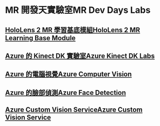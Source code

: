 # <a name="mr-dev-days-labs"></a><span data-ttu-id="ef1bb-101">MR 開發天實驗室</span><span class="sxs-lookup"><span data-stu-id="ef1bb-101">MR Dev Days Labs</span></span>

## <a name="hololens-2-mr-learning-base-modulehttpsdocsmicrosoftcomen-uswindowsmixed-realitymrlearning-base-ch1"></a>[<span data-ttu-id="ef1bb-102">HoloLens 2 MR 學習基底模組</span><span class="sxs-lookup"><span data-stu-id="ef1bb-102">HoloLens 2 MR Learning Base Module</span></span>](https://docs.microsoft.com/en-us/windows/mixed-reality/mrlearning-base-ch1)
## <a name="azure-kinect-dk-labshttpsgithubcommicrosoftdocsmixed-realitytreedevdaysmixed-reality-docslabssetupmd"></a>[<span data-ttu-id="ef1bb-103">Azure 的 Kinect DK 實驗室</span><span class="sxs-lookup"><span data-stu-id="ef1bb-103">Azure Kinect DK Labs</span></span>](https://github.com/MicrosoftDocs/mixed-reality/tree/DevDays/mixed-reality-docs/Labs/Setup.md)
## <a name="azure-computer-visionhttpsdocsmicrosoftcomen-usazurecognitive-servicescomputer-visionvision-api-how-to-topicshowtocallvisionapi"></a>[<span data-ttu-id="ef1bb-104">Azure 的電腦視覺</span><span class="sxs-lookup"><span data-stu-id="ef1bb-104">Azure Computer Vision</span></span>](https://docs.microsoft.com/en-us/azure/cognitive-services/computer-vision/vision-api-how-to-topics/howtocallvisionapi)
## <a name="azure-face-detectionhttpsdocsmicrosoftcomen-usazurecognitive-servicesfaceface-api-how-to-topicshowtoidentifyfacesinimage"></a>[<span data-ttu-id="ef1bb-105">Azure 的臉部偵測</span><span class="sxs-lookup"><span data-stu-id="ef1bb-105">Azure Face Detection</span></span>](https://docs.microsoft.com/en-us/azure/cognitive-services/face/face-api-how-to-topics/howtoidentifyfacesinimage)
## <a name="azure-custom-vision-servicehttpsdocsmicrosoftcomen-usazurecognitive-servicescustom-vision-servicegetting-started-build-a-classifier"></a>[<span data-ttu-id="ef1bb-106">Azure Custom Vision Service</span><span class="sxs-lookup"><span data-stu-id="ef1bb-106">Azure Custom Vision Service</span></span>](https://docs.microsoft.com/en-us/azure/cognitive-services/custom-vision-service/getting-started-build-a-classifier)
